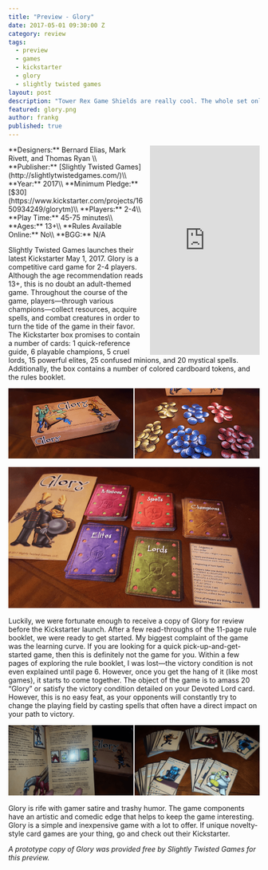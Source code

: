 ```yaml
---
title: "Preview - Glory"
date: 2017-05-01 09:30:00 Z
category: review
tags:
  - preview
  - games
  - kickstarter
  - glory
  - slightly twisted games
layout: post
description: "Tower Rex Game Shields are really cool. The whole set only costs $22."
featured: glory.png
author: frankg
published: true
---
```



<iframe style="float:right;margin-left: 10px;" src="https://www.kickstarter.com/projects/1650934249/glorytm/widget/card.html?v=2" width="220" height="420" frameborder="0" scrolling="no"></iframe>
**Designers:** Bernard Elias, Mark Rivett, and Thomas Ryan \\
**Publisher:** [Slightly Twisted Games](http://slightlytwistedgames.com/)\\
**Year:** 2017\\
**Minimum Pledge:** [$30](https://www.kickstarter.com/projects/1650934249/glorytm)\\
**Players:** 2-4\\
**Play Time:** 45-75 minutes\\
**Ages:** 13+\\
**Rules Available Online:** No\\
**BGG:** N/A

Slightly Twisted Games launches their latest Kickstarter May 1, 2017. Glory is a competitive card game for 2-4 players. Although the age recommendation reads 13+, this is no doubt an adult-themed game. Throughout the course of the game, players—through various champions—collect resources, acquire spells, and combat creatures in order to turn the tide of the game in their favor. The Kickstarter box promises to contain a number of cards: 1 quick-reference guide, 6 playable champions, 5 cruel lords, 15 powerful elites, 25 confused minions, and 20 mystical spells. Additionally, the box contains a number of colored cardboard tokens, and the rules booklet. 

![Glory](/images/glory/glory1.png)

![Glory](/images/glory/glory2.png)

Luckily, we were fortunate enough to receive a copy of Glory for review before the Kickstarter launch. After a few read-throughs of the 11-page rule booklet, we were ready to get started. My biggest complaint of the game was the learning curve. If you are looking for a quick pick-up-and-get-started game, then this is definitely not the game for you. Within a few pages of exploring the rule booklet, I was lost—the victory condition is not even explained until page 6. However, once you get the hang of it (like most games), it starts to come together. The object of the game is to amass 20 “Glory” or satisfy the victory condition detailed on your Devoted Lord card. However, this is no easy feat, as your opponents will constantly try to change the playing field by casting spells that often have a direct impact on your path to victory. 

![Glory](/images/glory/glory3.png)

Glory is rife with gamer satire and trashy humor. The game components have an artistic and comedic edge that helps to keep the game interesting. Glory is a simple and inexpensive game with a lot to offer. If unique novelty-style card games are your thing, go and check out their Kickstarter.

*A prototype copy of Glory was provided free by Slightly Twisted Games for this preview.*


